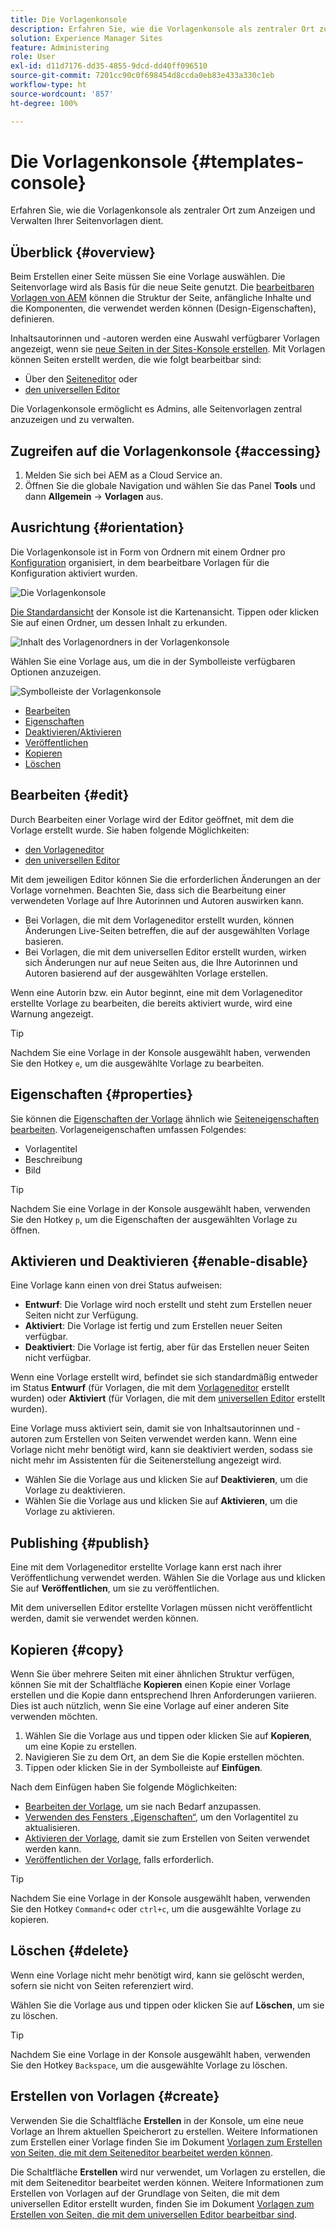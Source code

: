 ```yaml
---
title: Die Vorlagenkonsole
description: Erfahren Sie, wie die Vorlagenkonsole als zentraler Ort zum Anzeigen und Verwalten Ihrer Seitenvorlagen dient.
solution: Experience Manager Sites
feature: Administering
role: User
exl-id: d11d7176-dd35-4855-9dcd-dd40ff096510
source-git-commit: 7201cc90c0f698454d8ccda0eb83e433a330c1eb
workflow-type: ht
source-wordcount: '857'
ht-degree: 100%

---
```


# Die Vorlagenkonsole {#templates-console}

Erfahren Sie, wie die Vorlagenkonsole als zentraler Ort zum Anzeigen und Verwalten Ihrer Seitenvorlagen dient.

## Überblick {#overview}

Beim Erstellen einer Seite müssen Sie eine Vorlage auswählen. Die Seitenvorlage wird als Basis für die neue Seite genutzt. Die [bearbeitbaren Vorlagen von AEM](/help/implementing/developing/components/templates.md) können die Struktur der Seite, anfängliche Inhalte und die Komponenten, die verwendet werden können (Design-Eigenschaften), definieren.

Inhaltsautorinnen und -autoren werden eine Auswahl verfügbarer Vorlagen angezeigt, wenn sie [neue Seiten in der Sites-Konsole erstellen](/help/sites-cloud/authoring/sites-console/creating-pages.md). Mit Vorlagen können Seiten erstellt werden, die wie folgt bearbeitbar sind:

* Über den [Seiteneditor](/help/sites-cloud/authoring/page-editor/templates.md) oder
* [den universellen Editor](/help/sites-cloud/authoring/universal-editor/templates.md)

Die Vorlagenkonsole ermöglicht es Admins, alle Seitenvorlagen zentral anzuzeigen und zu verwalten.

## Zugreifen auf die Vorlagenkonsole {#accessing}

1. Melden Sie sich bei AEM as a Cloud Service an.
1. Öffnen Sie die globale Navigation und wählen Sie das Panel **Tools** und dann **Allgemein** -> **Vorlagen** aus.

## Ausrichtung {#orientation}

Die Vorlagenkonsole ist in Form von Ordnern mit einem Ordner pro [Konfiguration](/help/implementing/developing/introduction/configurations.md) organisiert, in dem bearbeitbare Vorlagen für die Konfiguration aktiviert wurden.

![Die Vorlagenkonsole](assets/templates-console/templates-console.png)

[Die Standardansicht](/help/sites-cloud/authoring/quick-start.md) der Konsole ist die Kartenansicht. Tippen oder klicken Sie auf einen Ordner, um dessen Inhalt zu erkunden.

![Inhalt des Vorlagenordners in der Vorlagenkonsole](assets/templates-console/templates-console-templates.png)

Wählen Sie eine Vorlage aus, um die in der Symbolleiste verfügbaren Optionen anzuzeigen.

![Symbolleiste der Vorlagenkonsole](assets/templates-console/templates-console-toolbar.png)

* [Bearbeiten](#edit-edit)
* [Eigenschaften](#properties)
* [Deaktivieren/Aktivieren](#enable-disable)
* [Veröffentlichen](#publish)
* [Kopieren](#copy)
* [Löschen](#delete)

## Bearbeiten {#edit}

Durch Bearbeiten einer Vorlage wird der Editor geöffnet, mit dem die Vorlage erstellt wurde. Sie haben folgende Möglichkeiten:

* [den Vorlageneditor](/help/sites-cloud/authoring/page-editor/templates.md)
* [den universellen Editor](/help/sites-cloud/authoring/universal-editor/templates.md)

Mit dem jeweiligen Editor können Sie die erforderlichen Änderungen an der Vorlage vornehmen. Beachten Sie, dass sich die Bearbeitung einer verwendeten Vorlage auf Ihre Autorinnen und Autoren auswirken kann.

* Bei Vorlagen, die mit dem Vorlageneditor erstellt wurden, können Änderungen Live-Seiten betreffen, die auf der ausgewählten Vorlage basieren.
* Bei Vorlagen, die mit dem universellen Editor erstellt wurden, wirken sich Änderungen nur auf neue Seiten aus, die Ihre Autorinnen und Autoren basierend auf der ausgewählten Vorlage erstellen.

Wenn eine Autorin bzw. ein Autor beginnt, eine mit dem Vorlageneditor erstellte Vorlage zu bearbeiten, die bereits aktiviert wurde, wird eine Warnung angezeigt. 

>[!TIP]
>
>Nachdem Sie eine Vorlage in der Konsole ausgewählt haben, verwenden Sie den Hotkey `e`, um die ausgewählte Vorlage zu bearbeiten.

## Eigenschaften {#properties}

Sie können die [Eigenschaften der Vorlage](/help/sites-cloud/authoring/page-editor/templates.md) ähnlich wie [Seiteneigenschaften bearbeiten](/help/sites-cloud/authoring/sites-console/page-properties.md). Vorlageneigenschaften umfassen Folgendes:

* Vorlagentitel
* Beschreibung
* Bild

>[!TIP]
>
>Nachdem Sie eine Vorlage in der Konsole ausgewählt haben, verwenden Sie den Hotkey `p`, um die Eigenschaften der ausgewählten Vorlage zu öffnen.

## Aktivieren und Deaktivieren {#enable-disable}

Eine Vorlage kann einen von drei Status aufweisen:

* **Entwurf**: Die Vorlage wird noch erstellt und steht zum Erstellen neuer Seiten nicht zur Verfügung.
* **Aktiviert**: Die Vorlage ist fertig und zum Erstellen neuer Seiten verfügbar.
* **Deaktiviert**: Die Vorlage ist fertig, aber für das Erstellen neuer Seiten nicht verfügbar.

Wenn eine Vorlage erstellt wird, befindet sie sich standardmäßig entweder im Status **Entwurf** (für Vorlagen, die mit dem [Vorlageneditor](/help/sites-cloud/authoring/page-editor/templates.md) erstellt wurden) oder **Aktiviert** (für Vorlagen, die mit dem [universellen Editor](/help/sites-cloud/authoring/universal-editor/templates.md) erstellt wurden).

Eine Vorlage muss aktiviert sein, damit sie von Inhaltsautorinnen und -autoren zum Erstellen von Seiten verwendet werden kann. Wenn eine Vorlage nicht mehr benötigt wird, kann sie deaktiviert werden, sodass sie nicht mehr im Assistenten für die Seitenerstellung angezeigt wird.

* Wählen Sie die Vorlage aus und klicken Sie auf **Deaktivieren**, um die Vorlage zu deaktivieren.
* Wählen Sie die Vorlage aus und klicken Sie auf **Aktivieren**, um die Vorlage zu aktivieren.

## Publishing {#publish}

Eine mit dem Vorlageneditor erstellte Vorlage kann erst nach ihrer Veröffentlichung verwendet werden. Wählen Sie die Vorlage aus und klicken Sie auf **Veröffentlichen**, um sie zu veröffentlichen.

Mit dem universellen Editor erstellte Vorlagen müssen nicht veröffentlicht werden, damit sie verwendet werden können.

## Kopieren {#copy}

Wenn Sie über mehrere Seiten mit einer ähnlichen Struktur verfügen, können Sie mit der Schaltfläche **Kopieren** einen Kopie einer Vorlage erstellen und die Kopie dann entsprechend Ihren Anforderungen variieren. Dies ist auch nützlich, wenn Sie eine Vorlage auf einer anderen Site verwenden möchten.

1. Wählen Sie die Vorlage aus und tippen oder klicken Sie auf **Kopieren**, um eine Kopie zu erstellen.
1. Navigieren Sie zu dem Ort, an dem Sie die Kopie erstellen möchten. 
1. Tippen oder klicken Sie in der Symbolleiste auf **Einfügen**.

Nach dem Einfügen haben Sie folgende Möglichkeiten:

* [Bearbeiten der Vorlage](#edit), um sie nach Bedarf anzupassen.
* [Verwenden des Fensters „Eigenschaften“](#properties), um den Vorlagentitel zu aktualisieren.
* [Aktivieren der Vorlage](#enable-disable), damit sie zum Erstellen von Seiten verwendet werden kann.
* [Veröffentlichen der Vorlage](#publish), falls erforderlich.

>[!TIP]
>
>Nachdem Sie eine Vorlage in der Konsole ausgewählt haben, verwenden Sie den Hotkey `Command+c` oder `ctrl+c`, um die ausgewählte Vorlage zu kopieren.

## Löschen {#delete}

Wenn eine Vorlage nicht mehr benötigt wird, kann sie gelöscht werden, sofern sie nicht von Seiten referenziert wird.

Wählen Sie die Vorlage aus und tippen oder klicken Sie auf **Löschen**, um sie zu löschen.

>[!TIP]
>
>Nachdem Sie eine Vorlage in der Konsole ausgewählt haben, verwenden Sie den Hotkey `Backspace`, um die ausgewählte Vorlage zu löschen.

## Erstellen von Vorlagen {#create}

Verwenden Sie die Schaltfläche **Erstellen** in der Konsole, um eine neue Vorlage an Ihrem aktuellen Speicherort zu erstellen. Weitere Informationen zum Erstellen einer Vorlage finden Sie im Dokument [Vorlagen zum Erstellen von Seiten, die mit dem Seiteneditor bearbeitet werden können](/help/sites-cloud/authoring/page-editor/templates.md).

Die Schaltfläche **Erstellen** wird nur verwendet, um Vorlagen zu erstellen, die mit dem Seiteneditor bearbeitet werden können. Weitere Informationen zum Erstellen von Vorlagen auf der Grundlage von Seiten, die mit dem universellen Editor erstellt wurden, finden Sie im Dokument [Vorlagen zum Erstellen von Seiten, die mit dem universellen Editor bearbeitbar sind](/help/sites-cloud/authoring/universal-editor/templates.md).
